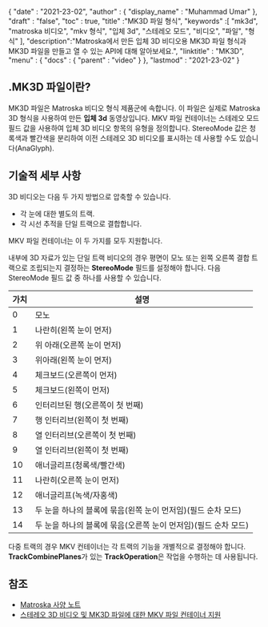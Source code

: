 {
  "date" : "2021-23-02",
  "author" : {
    "display_name" : "Muhammad Umar"
},
  "draft" : "false",
  "toc" : true,
  "title" :"MK3D 파일 형식",
  "keywords" :[ "mk3d", "matroska 비디오", "mkv 형식", "입체 3d", "스테레오 모드", "비디오", "파일", "형식" ],
  "description":"Matroska에서 만든 입체 3D 비디오용 MK3D 파일 형식과 MK3D 파일을 만들고 열 수 있는 API에 대해 알아보세요.",
  "linktitle" : "MK3D",
  "menu" : {
    "docs" : {
      "parent" : "video"
}
},
  "lastmod" : "2021-23-02"
}

## .MK3D 파일이란? ##

MK3D 파일은 Matroska 비디오 형식 제품군에 속합니다. 이 파일은 실제로 Matroska 3D 형식을 사용하여 만든 **입체 3d** 동영상입니다. MKV 파일 컨테이너는 스테레오 모드 필드 값을 사용하여 입체 3D 비디오 항목의 유형을 정의합니다. StereoMode 값은 청록색과 빨간색을 분리하여 이전 스테레오 3D 비디오를 표시하는 데 사용할 수도 있습니다(AnaGlyph).

## 기술적 세부 사항 ##
3D 비디오는 다음 두 가지 방법으로 압축할 수 있습니다.

- 각 눈에 대한 별도의 트랙.
- 각 시선 추적을 단일 트랙으로 결합합니다.

MKV 파일 컨테이너는 이 두 가지를 모두 지원합니다.

내부에 3D 자료가 있는 단일 트랙 비디오의 경우 평면이 모노 또는 왼쪽 오른쪽 결합 트랙으로 조립되는지 결정하는 **StereoMode** 필드를 설정해야 합니다. 다음 StereoMode 필드 값 중 하나를 사용할 수 있습니다.

|가치 | 설명 |
|---|---|
|0| 모노|
|1| 나란히(왼쪽 눈이 먼저)|
|2| 위 아래(오른쪽 눈이 먼저)|
|3| 위아래(왼쪽 눈이 먼저)|
|4| 체크보드(오른쪽이 먼저)|
|5| 체크보드(왼쪽이 먼저)|
|6| 인터리브된 행(오른쪽이 첫 번째)|
|7| 행 인터리브(왼쪽이 첫 번째)|
|8| 열 인터리브(오른쪽이 첫 번째)|
|9| 열 인터리브(왼쪽이 첫 번째)|
|10| 애너글리프(청록색/빨간색)|
|11| 나란히(오른쪽 눈이 먼저)|
|12| 애너글리프(녹색/자홍색)|
|13| 두 눈을 하나의 블록에 묶음(왼쪽 눈이 먼저임)(필드 순차 모드)|
|14| 두 눈을 하나의 블록에 묶음(오른쪽 눈이 먼저임)(필드 순차 모드) |

다중 트랙의 경우 MKV 컨테이너는 각 트랙의 기능을 개별적으로 결정해야 합니다. **TrackCombinePlanes**가 있는 **TrackOperation**은 작업을 수행하는 데 사용됩니다.


## 참조 ##

- [Matroska 사양 노트](https://www.matroska.org/technical/notes.html)
- [스테레오 3D 비디오 및 MK3D 파일에 대한 MKV 파일 컨테이너 지원](https://3dvision-blog.com/5520-mkv-file-container-support-for-stereo-3d-video-and-the-mk3d-files/)


